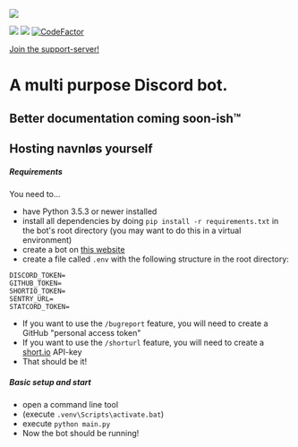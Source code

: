 ![](https://github.com/joseywoermann/navnlos/blob/master/assets/navnlos.PNG)

![](https://badgen.net/github/release/joseywoermann/navnlos/stable?color=black) ![](https://badgen.net/github/last-commit/joseywoermann/navnlos?color=black) [![CodeFactor](https://www.codefactor.io/repository/github/joseywoermann/navnlos/badge)](https://www.codefactor.io/repository/github/joseywoermann/navnlos)

[Join the support-server!](https://discord.gg/52TbNHPBU9)

# A multi purpose Discord bot.

## Better documentation coming soon-ish™

## Hosting navnløs yourself

##### Requirements

You need to...

-   have Python 3.5.3 or newer installed
-   install all dependencies by doing `pip install -r requirements.txt` in the bot's root directory (you may want to do this in a virtual environment)
-   create a bot on [this website](https://discord.com/developers/applications/)
-   create a file called `.env` with the following structure in the root directory:

```
DISCORD_TOKEN=
GITHUB_TOKEN=
SHORTIO_TOKEN=
SENTRY_URL=
STATCORD_TOKEN=
```

-   If you want to use the `/bugreport` feature, you will need to create a GitHub "personal access token"
-   If you want to use the `/shorturl` feature, you will need to create a [short.io](https://short.io/) API-key
-   That should be it!

##### Basic setup and start

-   open a command line tool
-   (execute `.venv\Scripts\activate.bat`)
-   execute `python main.py`
-   Now the bot should be running!
